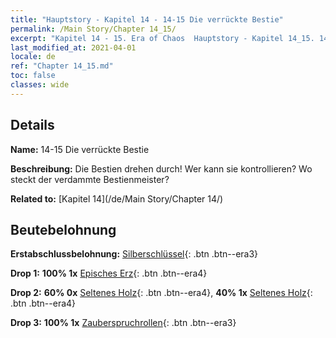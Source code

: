 ```yaml
---
title: "Hauptstory - Kapitel 14 - 14-15 Die verrückte Bestie"
permalink: /Main Story/Chapter 14_15/
excerpt: "Kapitel 14 - 15. Era of Chaos  Hauptstory - Kapitel 14_15. 14-15 Die verrückte Bestie"
last_modified_at: 2021-04-01
locale: de
ref: "Chapter 14_15.md"
toc: false
classes: wide
---
```


## Details

 **Name:** 14-15 Die verrückte Bestie

 **Beschreibung:** Die Bestien drehen durch! Wer kann sie kontrollieren? Wo steckt der verdammte Bestienmeister?

 **Related to:** [Kapitel 14](/de/Main Story/Chapter 14/)

## Beutebelohnung

 **Erstabschlussbelohnung:** [Silberschlüssel](/de/Items/con_693/){: .btn .btn--era3}

 **Drop 1:** **100% 1x** [Episches Erz](/de/Items/mat_47/){: .btn .btn--era4}

 **Drop 2:** **60% 0x** [Seltenes Holz](/de/Items/mat_41/){: .btn .btn--era4}, **40% 1x** [Seltenes Holz](/de/Items/mat_41/){: .btn .btn--era4}

 **Drop 3:** **100% 1x** [Zauberspruchrollen](/de/Items/con_694/){: .btn .btn--era3}

